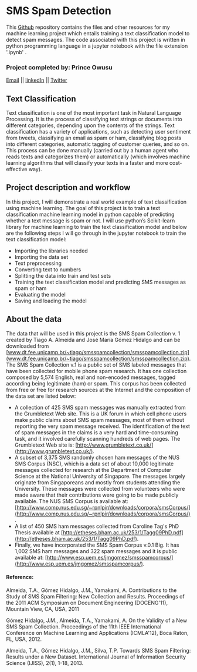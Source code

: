 # SMS Spam Detection
This [Github](https://github.com/prince381/spam_detection) repository contains the files and other resources for my machine learning project which entails training a text classification model to detect spam messages. The code associated with this project is written in python programming language in a jupyter notebook with the file extension '.ipynb' .
### Project completed by: Prince Owusu
[Email](powusu381@gmail.com) || [linkedIn](https://www.linkedin.com/in/prince-owusu-356914198?lipi=urn%3Ali%3Apage%3Ad_flagship3_profile_view_base_contact_details%3B2NYoXqMHQKOMp0yWSME5mQ%3D%3D) || [Twitter](https://twitter.com/iam_kwekhu)

## Text Classification
Text classification is one of the most important task in Natural Language Processing. It is the process of classifying text strings or
documents into different categories, depending upon the contents of the strings. Text classification has a variety of applications, such
as detecting user sentiment from tweets, classifying an email as spam or ham, classifying blog posts into different categories, automatic
tagging of customer queries, and so on. This process can be done manually (carried out by a human agent who reads texts and categorizes
them) or automatically (which involves machine learning algorithms that will classify your texts in a faster and more cost-effective way).

## Project description and workflow
In this project, I will demonstrate a real world example of text classification using machine learning. The goal of this project is to
train a text classification machine learning model in python capable of predicting whether a text message is spam or not. I will use
python’s Scikit-learn library for machine learning to train the text classification model and below are the following steps I will go
through in the jupyter notebook to train the text classification model:
* Importing the libraries needed
* Importing the data set
* Text preprocessing
* Converting text to numbers
* Splitting the data into train and test sets
* Training the text classification model and predicting SMS messages as spam or ham
* Evaluating the  model
* Saving and loading the model

## About the data
The data that will be used in this project is the SMS Spam Collection v. 1 created by Tiago A. Almeida and José María Gómez Hidalgo  and
can be downloaded from [www.dt.fee.unicamp.br/~tiago/smsspamcollection/smsspamcollection.zip](www.dt.fee.unicamp.br/~tiago/smsspamcollection/smsspamcollection.zip). The SMS Spam Collection v.1 is a public set of SMS labeled messages that have been collected for mobile phone
spam research. It has one collection composed by 5,574 English, real and non-encoded messages, tagged according being legitimate (ham)
or spam. This corpus has been collected from free or free for research sources at the Internet and the composition of the data set are
listed below:
* A collection of 425 SMS spam messages was manually extracted from the Grumbletext Web site. This is a UK forum in which cell phone users make public claims about SMS spam messages, most of them without reporting the very spam message received. The identification of the text of spam messages in the claims is a very hard and time-consuming task, and it involved carefully scanning hundreds of web pages. The Grumbletext Web site is: [http://www.grumbletext.co.uk/](http://www.grumbletext.co.uk/).
* A subset of 3,375 SMS randomly chosen ham messages of the NUS SMS Corpus (NSC), which is a data set of about 10,000 legitimate messages collected for research at the Department of Computer Science at the National University of Singapore. The messages largely originate from Singaporeans and mostly from students attending the University. These messages were collected from volunteers who were made aware that their contributions were going to be made publicly available. The NUS SMS Corpus is available at: [http://www.comp.nus.edu.sg/~rpnlpir/downloads/corpora/smsCorpus/](http://www.comp.nus.edu.sg/~rpnlpir/downloads/corpora/smsCorpus/).
* A list of 450 SMS ham messages collected from Caroline Tag's PhD Thesis available at [http://etheses.bham.ac.uk/253/1/Tagg09PhD.pdf](http://etheses.bham.ac.uk/253/1/Tagg09PhD.pdf). 
* Finally, we have incorporated the SMS Spam Corpus v.0.1 Big. It has 1,002 SMS ham messages and 322 spam messages and it is public available at: [http://www.esp.uem.es/jmgomez/smsspamcorpus/](http://www.esp.uem.es/jmgomez/smsspamcorpus/).

#### Reference:

Almeida, T.A., Gómez Hidalgo, J.M., Yamakami, A. Contributions to the Study of SMS Spam Filtering: New Collection and Results.
Proceedings of the 2011 ACM Symposium on Document Engineering (DOCENG'11), Mountain View, CA, USA, 2011

Gómez Hidalgo, J.M., Almeida, T.A., Yamakami, A. On the Validity of a New SMS Spam Collection. Proceedings of the 11th IEEE
International Conference on Machine Learning and Applications (ICMLA'12), Boca Raton, FL, USA, 2012. 

Almeida, T.A., Gómez Hidalgo, J.M., Silva, T.P. Towards SMS Spam Filtering: Results under a New Dataset. International Journal of Information Security Science (IJISS), 2(1), 1-18, 2013.

